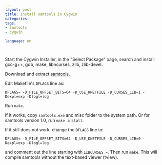 ```yaml
---
layout: post
title: Install samtools in Cygwin
categories: 
tags:
- samtools
- cygwin

language: en

---
```


Start the Cygwin Installer, in the "Select Package" page, search and install gcc-g++, gdb, make, libncurses, zlib, zlib-devel.

Download and extract [samtools](http://sourceforge.net/projects/samtools/).

Edit Makefile's `DFLAGS` line as:

    DFLAGS= -D_FILE_OFFSET_BITS=64 -D_USE_KNETFILE -D_CURSES_LIB=1 -Dexpl=exp -Dlogl=log

Run `make`.

If it works, copy `samtools.exe` and misc folder to the system path. Or for samtools version 1.0, run `make install`.

If it still does not work, change the `DFLAGS` line to:

    DFLAGS= -D_FILE_OFFSET_BITS=64 -D_USE_KNETFILE -D_CURSES_LIB=0 -Dexpl=exp -Dlogl=log

and comment out the line starting with `LIBCURSES =`. Then run `make`. This will compile samtools without the text-based viewer (tview).


 


